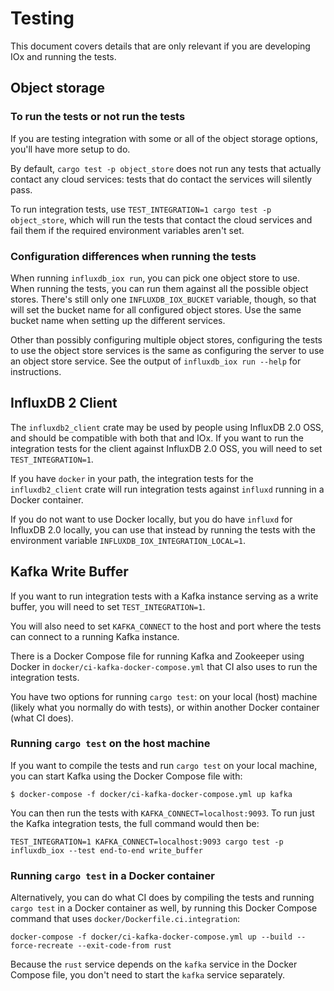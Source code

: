 # Testing

This document covers details that are only relevant if you are developing IOx and running the tests.

## Object storage

### To run the tests or not run the tests

If you are testing integration with some or all of the object storage options, you'll have more
setup to do.

By default, `cargo test -p object_store` does not run any tests that actually contact
any cloud services: tests that do contact the services will silently pass.

To run integration tests, use `TEST_INTEGRATION=1 cargo test -p object_store`, which will run the
tests that contact the cloud services and fail them if the required environment variables aren't
set.

### Configuration differences when running the tests

When running `influxdb_iox run`, you can pick one object store to use. When running the tests,
you can run them against all the possible object stores. There's still only one
`INFLUXDB_IOX_BUCKET` variable, though, so that will set the bucket name for all configured object
stores. Use the same bucket name when setting up the different services.

Other than possibly configuring multiple object stores, configuring the tests to use the object
store services is the same as configuring the server to use an object store service. See the output
of `influxdb_iox run --help` for instructions.

## InfluxDB 2 Client

The `influxdb2_client` crate may be used by people using InfluxDB 2.0 OSS, and should be compatible
with both that and IOx. If you want to run the integration tests for the client against InfluxDB
2.0 OSS, you will need to set `TEST_INTEGRATION=1`.

If you have `docker` in your path, the integration tests for the `influxdb2_client` crate will run
integration tests against `influxd` running in a Docker container.

If you do not want to use Docker locally, but you do have `influxd` for InfluxDB
2.0 locally, you can use that instead by running the tests with the environment variable
`INFLUXDB_IOX_INTEGRATION_LOCAL=1`.

## Kafka Write Buffer

If you want to run integration tests with a Kafka instance serving as a write buffer, you will need
to set `TEST_INTEGRATION=1`.

You will also need to set `KAFKA_CONNECT` to the host and port where the tests can connect to a
running Kafka instance.

There is a Docker Compose file for running Kafka and Zookeeper using Docker in
`docker/ci-kafka-docker-compose.yml` that CI also uses to run the integration tests.

You have two options for running `cargo test`: on your local (host) machine (likely what you
normally do with tests), or within another Docker container (what CI does).

### Running `cargo test` on the host machine

If you want to compile the tests and run `cargo test` on your local machine, you can start Kafka
using the Docker Compose file with:

```
$ docker-compose -f docker/ci-kafka-docker-compose.yml up kafka
```

You can then run the tests with `KAFKA_CONNECT=localhost:9093`. To run just the Kafka integration
tests, the full command would then be:

```
TEST_INTEGRATION=1 KAFKA_CONNECT=localhost:9093 cargo test -p influxdb_iox --test end-to-end write_buffer
```

### Running `cargo test` in a Docker container

Alternatively, you can do what CI does by compiling the tests and running `cargo test` in a Docker
container as well, by running this Docker Compose command that uses
`docker/Dockerfile.ci.integration`:

```
docker-compose -f docker/ci-kafka-docker-compose.yml up --build --force-recreate --exit-code-from rust
```

Because the `rust` service depends on the `kafka` service in the Docker Compose file, you don't
need to start the `kafka` service separately.
